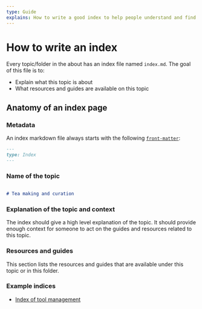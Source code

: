```yaml
---
type: Guide
explains: How to write a good index to help people understand and find their way around information
---
```


# How to write an index

Every topic/folder in the about has an index file named `index.md`. The goal of this file is to:

* Explain what this topic is about
* What resources and guides are available on this topic

## Anatomy of an index page

### Metadata

An index markdown file always starts with the following [`front-matter`](https://jekyllrb.com/docs/front-matter/):

```markdown
---
type: Index
---
```

### Name of the topic

```markdown

# Tea making and curation

```

### Explanation of the topic and context

The index should give a high level explanation of the topic. It should provide enough context for someone to act on the guides and resources related to this topic.

### Resources and guides

This section lists the resources and guides that are available under this topic or in this folder.

### Example indices

* [Index of tool management](../tool-management/index.md)
